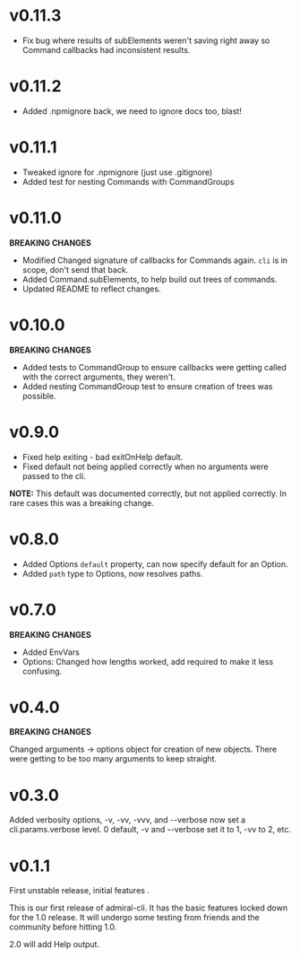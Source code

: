 # v0.11.3

* Fix bug where results of subElements weren't saving right away so Command callbacks had inconsistent results.

# v0.11.2

* Added .npmignore back, we need to ignore docs too, blast!

# v0.11.1

* Tweaked ignore for .npmignore (just use .gitignore)
* Added test for nesting Commands with CommandGroups

# v0.11.0

**BREAKING CHANGES**

* Modified Changed signature of callbacks for Commands again. `cli` is in scope, don't send that back.
* Added Command.subElements, to help build out trees of commands.
* Updated README to reflect changes.

# v0.10.0

**BREAKING CHANGES**

* Added tests to CommandGroup to ensure callbacks were getting called with the correct arguments, they weren't.
* Added nesting CommandGroup test to ensure creation of trees was possible.

# v0.9.0

* Fixed help exiting - bad exitOnHelp default.
* Fixed default not being applied correctly when no arguments were passed to the cli.

**NOTE:** This default was documented correctly, but not applied correctly. In rare cases this was a breaking change.

# v0.8.0

* Added Options `default` property, can now specify default for an Option.
* Added `path` type to Options, now resolves paths.

# v0.7.0

**BREAKING CHANGES**

* Added EnvVars
* Options: Changed how lengths worked, add required to make it less confusing.

# v0.4.0

**BREAKING CHANGES**

Changed arguments -> options object for creation of new objects. There were getting to be too many arguments to keep
straight.

# v0.3.0
Added verbosity options, -v, -vv, -vvv, and --verbose now set a cli.params.verbose level. 0 default, -v and --verbose 
set it to 1, -vv to 2, etc.

# v0.1.1
First unstable release, initial features .

This is our first release of admiral-cli. It has the basic features locked down for the 1.0 release. It will undergo 
some testing from friends and the community before hitting 1.0.

2.0 will add Help output.